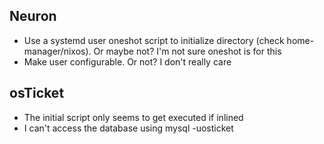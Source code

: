 ## Neuron
* Use a systemd user oneshot script to initialize directory (check home-manager/nixos). Or maybe not? I'm not sure oneshot is for this
* Make user configurable. Or not? I don't really care

## osTicket
* The initial script only seems to get executed if inlined
* I can't access the database using mysql -uosticket
